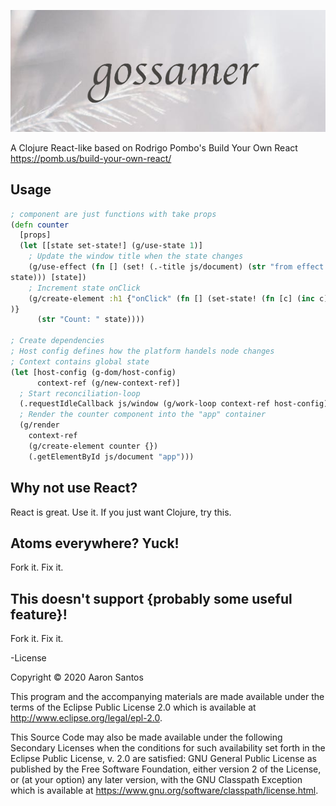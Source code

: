 ![gossamer logo](./resources/logo.png)

A Clojure React-like based on Rodrigo Pombo's Build Your Own React https://pomb.us/build-your-own-react/

## Usage

```clojure
; component are just functions with take props
(defn counter
  [props]
  (let [[state set-state!] (g/use-state 1)]
    ; Update the window title when the state changes
    (g/use-effect (fn [] (set! (.-title js/document) (str "from effect:"
state))) [state])
    ; Increment state onClick
    (g/create-element :h1 {"onClick" (fn [] (set-state! (fn [c] (inc c)))
)}
      (str "Count: " state))))

; Create dependencies
; Host config defines how the platform handels node changes
; Context contains global state
(let [host-config (g-dom/host-config)
      context-ref (g/new-context-ref)]
  ; Start reconciliation-loop
  (.requestIdleCallback js/window (g/work-loop context-ref host-config))
  ; Render the counter component into the "app" container
  (g/render
    context-ref
    (g/create-element counter {})
    (.getElementById js/document "app")))
```

## Why not use React?

React is great. Use it. If you just want Clojure, try this.

## Atoms everywhere? Yuck!

Fork it. Fix it.

## This doesn't support {probably some useful feature}!

Fork it. Fix it.

-License

Copyright © 2020 Aaron Santos

This program and the accompanying materials are made available under the
terms of the Eclipse Public License 2.0 which is available at
http://www.eclipse.org/legal/epl-2.0.

This Source Code may also be made available under the following Secondary
Licenses when the conditions for such availability set forth in the Eclipse
Public License, v. 2.0 are satisfied: GNU General Public License as published by
the Free Software Foundation, either version 2 of the License, or (at your
option) any later version, with the GNU Classpath Exception which is available
at https://www.gnu.org/software/classpath/license.html.
